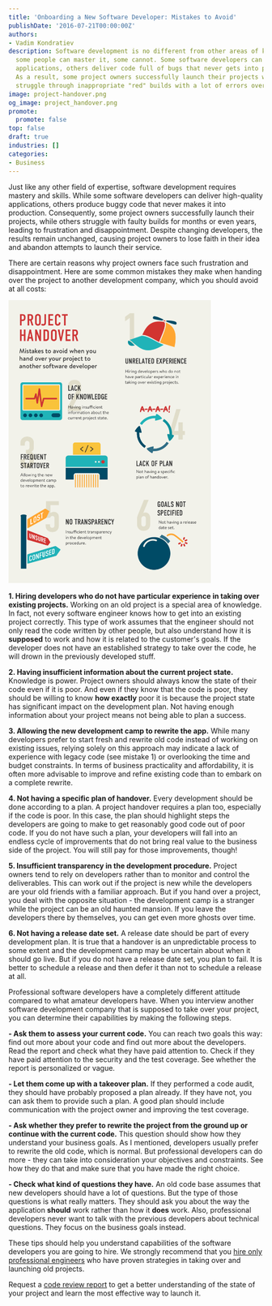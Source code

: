 ```yaml
---
title: 'Onboarding a New Software Developer: Mistakes to Avoid'
publishDate: '2016-07-21T00:00:00Z'
authors:
- Vadim Kondratiev
description: Software development is no different from other areas of knowledge -
  some people can master it, some cannot. Some software developers can create high-profile
  applications, others deliver code full of bugs that never gets into production.
  As a result, some project owners successfully launch their projects while others
  struggle through inappropriate "red" builds with a lot of errors over and over again.
image: project-handover.png
og_image: project_handover.png
promote:
  promote: false
top: false
draft: true
industries: []
categories:
- Business
---
```

Just like any other field of expertise, software development requires mastery and skills. While some software developers can deliver high-quality applications, others produce buggy code that never makes it into production. Consequently, some project owners successfully launch their projects, while others struggle with faulty builds for months or even years, leading to frustration and disappointment. Despite changing developers, the results remain unchanged, causing project owners to lose faith in their idea and abandon attempts to launch their service.

There are certain reasons why project owners face such frustration and disappointment. Here are some common mistakes they make when handing over the project to another development company, which you should avoid at all costs:

<img src="project_handover.png" alt="Project handover" width='400' class="float-right">

**1. Hiring developers who do not have particular experience in taking over existing projects.** Working on an old project is a special area of knowledge. In fact, not every software engineer knows how to get into an existing project correctly. This type of work assumes that the engineer should not only read the code written by other people, but also understand how it is **supposed** to work and how it is related to the customer's goals. If the developer does not have an established strategy to take over the code, he will drown in the previously developed stuff.

**2. Having insufficient information about the current project state.** Knowledge is power. Project owners should always know the state of their code even if it is poor. And even if they know that the code is poor, they should be willing to know **how exactly** poor it is because the project state has significant impact on the development plan. Not having enough information about your project means not being able to plan a success.

**3. Allowing the new development camp to rewrite the app.** While many developers prefer to start fresh and rewrite old code instead of working on existing issues, relying solely on this approach may indicate a lack of experience with legacy code (see mistake 1) or overlooking the time and budget constraints. In terms of business practicality and affordability, it is often more advisable to improve and refine existing code than to embark on a complete rewrite.

**4. Not having a specific plan of handover.** Every development should be done according to a plan. A project handover requires a plan too, especially if the code is poor. In this case, the plan should highlight steps the developers are going to make to get reasonably good code out of poor code. If you do not have such a plan, your developers will fall into an endless cycle of improvements that do not bring real value to the business side of the project. You will still pay for those improvements, though!

**5. Insufficient transparency in the development procedure.** Project owners tend to rely on developers rather than to monitor and control the deliverables. This can work out if the project is new while the developers are your old friends with a familiar approach. But if you hand over a project, you deal with the opposite situation - the development camp is a stranger while the project can be an old haunted mansion. If you leave the developers there by themselves, you can get even more ghosts over time.

**6. Not having a release date set.** A release date should be part of every development plan. It is true that a handover is an unpredictable process to some extent and the development camp may be uncertain about when it should go live. But if you do not have a release date set, you plan to fail. It is better to schedule a release and then defer it than not to schedule a release at all.

Professional software developers have a completely different attitude compared to what amateur developers have. When you interview another software development company that is supposed to take over your project, you can determine their capabilities by making the following steps.

**- Ask them to assess your current code.** You can reach two goals this way: find out more about your code and find out more about the developers. Read the report and check what they have paid attention to. Check if they have paid attention to the security and the test coverage. See whether the report is personalized or vague.

**- Let them come up with a takeover plan.** If they performed a code audit, they should have probably proposed a plan already. If they have not, you can ask them to provide such a plan. A good plan should include communication with the project owner and improving the test coverage.

**- Ask whether they prefer to rewrite the project from the ground up or continue with the current code.** This question should show how they understand your business goals. As I mentioned, developers usually prefer to rewrite the old code, which is normal. But professional developers can do more - they can take into consideration your objectives and constraints. See how they do that and make sure that you have made the right choice.

**- Check what kind of questions they have.** An old code base assumes that new developers should have a lot of questions. But the type of those questions is what really matters. They should ask you about the way the application **should** work rather than how it **does** work. Also, professional developers never want to talk with the previous developers about technical questions. They focus on the business goals instead.

These tips should help you understand capabilities of the software developers you are going to hire. We strongly recommend that you [hire only professional engineers](https://anadea.info/services) who have proven strategies in taking over and launching old projects.

Request a [code review report](https://anadea.info/services/code-review-service) to get a better understanding of the state of your project and learn the most effective way to launch it.
